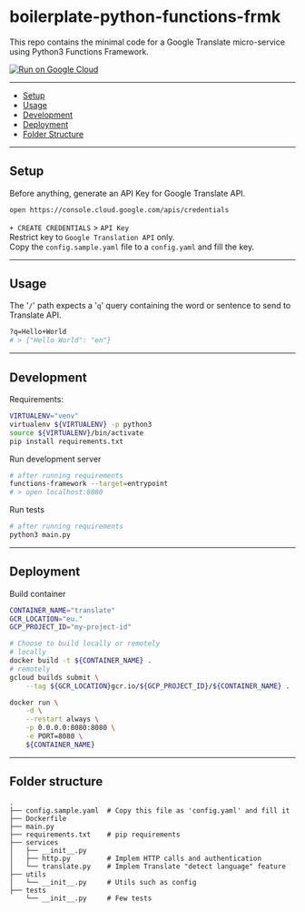# boilerplate-python-functions-frmk
<!-- Short Description -->
This repo contains the minimal code for a Google Translate micro-service using Python3 Functions Framework.
<!-- /Short Description -->

<!-- cloud run button -->
[![Run on Google Cloud](https://deploy.cloud.run/button.svg)](https://deploy.cloud.run)
<!-- /cloud run button -->

---
<!-- table of content -->
- [Setup](#setup)
- [Usage](#usage)
- [Development](#development)
- [Deployment](#deployment)
- [Folder Structure](#folder-structure)
<!-- /table of content -->

---
<!-- content -->
## Setup
Before anything, generate an API Key for Google Translate API.
```bash
open https://console.cloud.google.com/apis/credentials
```
`+ CREATE CREDENTIALS` > `API Key`  
Restrict key to `Google Translation API` only.  
Copy the `config.sample.yaml` file to a `config.yaml` and fill the key.

---
## Usage
The '`/`' path expects a '`q`' query containing the word or sentence to send to Translate API.
```bash
?q=Hello+World
# > {"Hello World": "en"}
```

---
## Development
Requirements:  
```bash
VIRTUALENV="venv"
virtualenv ${VIRTUALENV} -p python3
source ${VIRTUALENV}/bin/activate
pip install requirements.txt
```

Run development server
```bash
# after running requirements
functions-framework --target=entrypoint
# > open localhost:8080
```

Run tests
```bash
# after running requirements
python3 main.py
```

---
## Deployment
Build container
```bash
CONTAINER_NAME="translate"
GCR_LOCATION="eu."
GCP_PROJECT_ID="my-project-id"

# Choose to build locally or remotely
# locally
docker build -t ${CONTAINER_NAME} .
# remotely
gcloud builds submit \
    --tag ${GCR_LOCATION}gcr.io/${GCP_PROJECT_ID}/${CONTAINER_NAME} .

docker run \
    -d \
    --restart always \
    -p 0.0.0.0:8080:8080 \
    -e PORT=8080 \
    ${CONTAINER_NAME}
```

---
## Folder structure
```
.
├── config.sample.yaml  # Copy this file as 'config.yaml' and fill it
├── Dockerfile
├── main.py
├── requirements.txt    # pip requirements
├── services
│   ├── __init__.py
│   ├── http.py         # Implem HTTP calls and authentication
│   └── translate.py    # Implem Translate "detect language" feature
├── utils
│   └── __init__.py     # Utils such as config
├── tests
    └── __init__.py     # Few tests
```
<!-- /content -->
